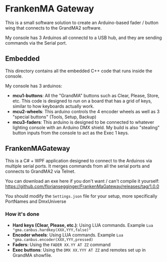 # FrankenMA Gateway

This is a small software solution to create an Arduino-based fader / button wing that connects to the GrandMA2 software.

My console has 3 Arduinos all connectd to a USB hub, and they are sending commands via the Serial port.

## Embedded
This directory contains all the embedded C++ code that runs inside the console.

My console has 3 arduinos:
* **mcu1-buttons**: All the "GrandMA" buttons such as Clear, Please, Store, etc. This code is designed to run on a board that has a grid of keys, similar to how keyboards actually work.
* **mcu2-wheels**: This arduino controls the 4 encoder wheels as well as 3 "special buttons" (Tools, Setup, Backup)
* **mcu3-faders**: This arduino is designed to be connected to whatever lighting console with an Arduino DMX shield. My build is also "stealing" button inputs from the console to act as the Exec 1 keys.

## FrankenMAGateway
This is a C# + WPF application designed to connect to the Arduinos via multiple serial ports. It merges commands from all the serial ports and connects to GrandMA2 via Telnet.

You can download an exe here if you don't want / can't compile it yourself: https://github.com/floriansegginger/FrankenMaGateway/releases/tag/1.0.0

You should modify the `Settings.json` file for your setup, more specifically PortNames and DmxUniverse

### How it's done
* **Hard keys (Clear, Please, etc.)**: Using LUA commands. Example `Lua "gma.canbus.hardkey(XXX,YYY,false)"`
* **Encoder wheels**: Using LUA commands. Example `Lua "gma.canbus.encoder(XXX,YYY,pressed)`
* **Faders**: Using the `FADER XX.YY AT ZZ` command
* **Exec buttons**: Using the `DMX XX.YYY AT ZZ` and remotes set up in GrandMA showfile.

